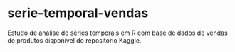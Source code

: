 # serie-temporal-vendas
Estudo de análise de séries temporais em R com base de dados de vendas de produtos disponível do repositório Kaggle.
